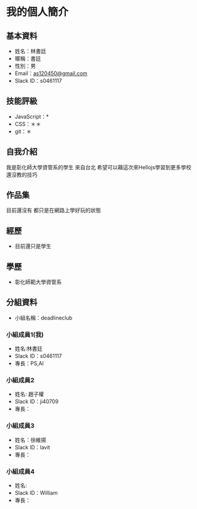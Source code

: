 # 我的個人簡介

## 基本資料
- 姓名：林書廷
- 暱稱：書廷
- 性別：男
- Email：as120450@gmail.com
- Slack ID：s0461117

## 技能評級
- JavaScript：*
- CSS：＊＊
- git：＊

## 自我介紹
我是彰化師大學資管系的學生
來自台北
希望可以藉這次來Hellojs學習到更多學校還沒教的技巧

## 作品集
目前還沒有
都只是在網路上學好玩的狀態

## 經歷
- 目前還只是學生

## 學歷
- 彰化師範大學資管系

## 分組資料
- 小組名稱：deadlineclub

### 小組成員1(我)
- 姓名:林書廷
- Slack ID：s0461117
- 專長：PS,AI

### 小組成員2
- 姓名: 趙子權
- Slack ID：ji40709
- 專長：

### 小組成員3
- 姓名：徐維揚
- Slack ID：lavit
- 專長：

### 小組成員4
- 姓名:
- Slack ID：William
- 專長：